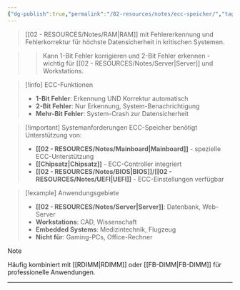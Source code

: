 ```yaml
---
{"dg-publish":true,"permalink":"/02-resources/notes/ecc-speicher/","tags":["hardware/speicher","sicherheit/datenintegrität","server/hardware"],"noteIcon":"","updated":"2025-10-29T12:59:05.692+01:00"}
---
```



> [[02 - RESOURCES/Notes/RAM\|RAM]] mit Fehlererkennung und Fehlerkorrektur für höchste Datensicherheit in kritischen Systemen.

>> Kann 1-Bit Fehler korrigieren und 2-Bit Fehler erkennen - wichtig für [[02 - RESOURCES/Notes/Server\|Server]] und Workstations.

>[!info] ECC-Funktionen
>- **1-Bit Fehler**: Erkennung UND Korrektur automatisch
>- **2-Bit Fehler**: Nur Erkennung, System-Benachrichtigung
>- **Mehr-Bit Fehler**: System-Crash zur Datensicherheit

>[!important] Systemanforderungen
>ECC-Speicher benötigt Unterstützung von:
>- **[[02 - RESOURCES/Notes/Mainboard\|Mainboard]]** - spezielle ECC-Unterstützung
>- **[[Chipsatz\|Chipsatz]]** - ECC-Controller integriert
>- **[[02 - RESOURCES/Notes/BIOS\|BIOS]]/[[02 - RESOURCES/Notes/UEFI\|UEFI]]** - ECC-Einstellungen verfügbar

>[!example] Anwendungsgebiete
>- **[[02 - RESOURCES/Notes/Server\|Server]]**: Datenbank, Web-Server
>- **Workstations**: CAD, Wissenschaft
>- **Embedded Systems**: Medizintechnik, Flugzeug
>- **Nicht für**: Gaming-PCs, Office-Rechner

>[!note] 
>Häufig kombiniert mit [[RDIMM\|RDIMM]] oder [[FB-DIMM\|FB-DIMM]] für professionelle Anwendungen.

---